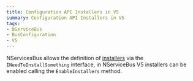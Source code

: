 ```yaml
---
title: Configuration API Installers in V5
summary: Configuration API Installers in V5
tags:
- NServiceBus
- BusConfiguration
- V5
---
```


NServicesBus allows the definition of [installers](nservicebus-installers) via the `INeedToInstallSomething` interface, in NServiceBus V5 installers can be enabled calling the `EnableInstallers` method.